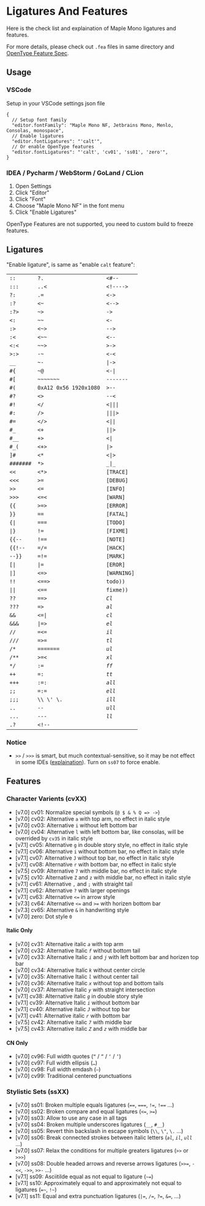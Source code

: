# Ligatures And Features

Here is the check list and explaination of Maple Mono ligatures and features.

For more details, please check out `.fea` files in same directory and [OpenType Feature Spec](https://adobe-type-tools.github.io/afdko/OpenTypeFeatureFileSpecification.html).

## Usage

### VSCode

Setup in your VSCode settings json file

```jsonc
{
  // Setup font family
  "editor.fontFamily": "Maple Mono NF, Jetbrains Mono, Menlo, Consolas, monospace",
  // Enable ligatures
  "editor.fontLigatures": "'calt'",
  // Or enable OpenType features
  "editor.fontLigatures": "'calt', 'cv01', 'ss01', 'zero'",
}
```

### IDEA / Pycharm / WebStorm / GoLand / CLion

1. Open Settings
2. Click "Editor"
3. Click "Font"
4. Choose "Maple Mono NF" in the font menu
5. Click "Enable Ligatures"

OpenType Features are not supported, you need to custom build to freeze features.

## Ligatures

"Enable ligature", is same as "enable `calt` feature":

<!-- CALT -->
<table>
<tr><td><code>::</code></td><td><code>?.</code></td><td><code>&lt;#--</code></td></tr>
<tr><td><code>:::</code></td><td><code>..&lt;</code></td><td><code>&lt;!----&gt;</code></td></tr>
<tr><td><code>?:</code></td><td><code>.=</code></td><td><code>&lt;-&gt;</code></td></tr>
<tr><td><code>:?</code></td><td><code>&lt;~</code></td><td><code>&lt;--&gt;</code></td></tr>
<tr><td><code>:?&gt;</code></td><td><code>~&gt;</code></td><td><code>-&gt;</code></td></tr>
<tr><td><code>&lt;:</code></td><td><code>~~</code></td><td><code>&lt;-</code></td></tr>
<tr><td><code>:&gt;</code></td><td><code>&lt;~&gt;</code></td><td><code>--&gt;</code></td></tr>
<tr><td><code>:&lt;</code></td><td><code>&lt;~~</code></td><td><code>&lt;--</code></td></tr>
<tr><td><code>&lt;:&lt;</code></td><td><code>~~&gt;</code></td><td><code>&gt;-&gt;</code></td></tr>
<tr><td><code>&gt;:&gt;</code></td><td><code>-~</code></td><td><code>&lt;-&lt;</code></td></tr>
<tr><td><code>__</code></td><td><code>~-</code></td><td><code>|-&gt;</code></td></tr>
<tr><td><code>#{</code></td><td><code>~@</code></td><td><code>&lt;-|</code></td></tr>
<tr><td><code>#[</code></td><td><code>~~~~~~~</code></td><td><code>-------</code></td></tr>
<tr><td><code>#(</code></td><td><code>0xA12 0x56 1920x1080</code></td><td><code>&gt;--</code></td></tr>
<tr><td><code>#?</code></td><td><code>&lt;&gt;</code></td><td><code>--&lt;</code></td></tr>
<tr><td><code>#!</code></td><td><code>&lt;/</code></td><td><code>&lt;|||</code></td></tr>
<tr><td><code>#:</code></td><td><code>/&gt;</code></td><td><code>|||&gt;</code></td></tr>
<tr><td><code>#=</code></td><td><code>&lt;/&gt;</code></td><td><code>&lt;||</code></td></tr>
<tr><td><code>#_</code></td><td><code>&lt;+</code></td><td><code>||&gt;</code></td></tr>
<tr><td><code>#__</code></td><td><code>+&gt;</code></td><td><code>&lt;|</code></td></tr>
<tr><td><code>#_(</code></td><td><code>&lt;+&gt;</code></td><td><code>|&gt;</code></td></tr>
<tr><td><code>]#</code></td><td><code>&lt;*</code></td><td><code>&lt;|&gt;</code></td></tr>
<tr><td><code>#######</code></td><td><code>*&gt;</code></td><td><code>_|_</code></td></tr>
<tr><td><code>&lt;&lt;</code></td><td><code>&lt;*&gt;</code></td><td><code>[TRACE]</code></td></tr>
<tr><td><code>&lt;&lt;&lt;</code></td><td><code>&gt;=</code></td><td><code>[DEBUG]</code></td></tr>
<tr><td><code>&gt;&gt;</code></td><td><code>&lt;=</code></td><td><code>[INFO]</code></td></tr>
<tr><td><code>&gt;&gt;&gt;</code></td><td><code>&lt;=&lt;</code></td><td><code>[WARN]</code></td></tr>
<tr><td><code>{{</code></td><td><code>&gt;=&gt;</code></td><td><code>[ERROR]</code></td></tr>
<tr><td><code>}}</code></td><td><code>==</code></td><td><code>[FATAL]</code></td></tr>
<tr><td><code>{|</code></td><td><code>===</code></td><td><code>[TODO]</code></td></tr>
<tr><td><code>|}</code></td><td><code>!=</code></td><td><code>[FIXME]</code></td></tr>
<tr><td><code>{{--</code></td><td><code>!==</code></td><td><code>[NOTE]</code></td></tr>
<tr><td><code>{{!--</code></td><td><code>=/=</code></td><td><code>[HACK]</code></td></tr>
<tr><td><code>--}}</code></td><td><code>=!=</code></td><td><code>[MARK]</code></td></tr>
<tr><td><code>[|</code></td><td><code>|=</code></td><td><code>[EROR]</code></td></tr>
<tr><td><code>|]</code></td><td><code>&lt;=&gt;</code></td><td><code>[WARNING]</code></td></tr>
<tr><td><code>!!</code></td><td><code>&lt;==&gt;</code></td><td><code>todo))</code></td></tr>
<tr><td><code>||</code></td><td><code>&lt;==</code></td><td><code>fixme))</code></td></tr>
<tr><td><code>??</code></td><td><code>==&gt;</code></td><td><code><em>Cl</em></code></td></tr>
<tr><td><code>???</code></td><td><code>=&gt;</code></td><td><code><em>al</em></code></td></tr>
<tr><td><code>&amp;&amp;</code></td><td><code>&lt;=|</code></td><td><code><em>cl</em></code></td></tr>
<tr><td><code>&amp;&amp;&amp;</code></td><td><code>|=&gt;</code></td><td><code><em>el</em></code></td></tr>
<tr><td><code>//</code></td><td><code>=&lt;=</code></td><td><code><em>il</em></code></td></tr>
<tr><td><code>///</code></td><td><code>=&gt;=</code></td><td><code><em>tl</em></code></td></tr>
<tr><td><code>/*</code></td><td><code>=======</code></td><td><code><em>ul</em></code></td></tr>
<tr><td><code>/**</code></td><td><code>&gt;=&lt;</code></td><td><code><em>xl</em></code></td></tr>
<tr><td><code>*/</code></td><td><code>:=</code></td><td><code><em>ff</em></code></td></tr>
<tr><td><code>++</code></td><td><code>=:</code></td><td><code><em>tt</em></code></td></tr>
<tr><td><code>+++</code></td><td><code>:=:</code></td><td><code><em>all</em></code></td></tr>
<tr><td><code>;;</code></td><td><code>=:=</code></td><td><code><em>ell</em></code></td></tr>
<tr><td><code>;;;</code></td><td><code>\\ \&#x27; \.</code></td><td><code><em>ill</em></code></td></tr>
<tr><td><code>..</code></td><td><code>--</code></td><td><code><em>ull</em></code></td></tr>
<tr><td><code>...</code></td><td><code>---</code></td><td><code><em>ll</em></code></td></tr>
<tr><td><code>.?</code></td><td><code>&lt;!--</code></td><td></td></tr>
</table>
<!-- CALT -->

### Notice

- `>>` / `>>>` is smart, but much contextual-sensitive, so it may be not effect in some IDEs ([explaination](https://github.com/subframe7536/maple-font/discussions/275)). Turn on `ss07` to force enable.

## Features

### Character Varients (cvXX)

<!-- CV -->
- [v7.0] cv01: Normalize special symbols (`@ $ & % Q => ->`)
- [v7.0] cv02: Alternative `a` with top arm, no effect in italic style
- [v7.0] cv03: Alternative `i` without left bottom bar
- [v7.0] cv04: Alternative `l` with left bottom bar, like consolas, will be overrided by `cv35` in italic style
- [v7.1] cv05: Alternative `g` in double story style, no effect in italic style
- [v7.1] cv06: Alternative `i` without bottom bar, no effect in italic style
- [v7.1] cv07: Alternative `J` without top bar, no effect in italic style
- [v7.1] cv08: Alternative `r` with bottom bar, no effect in italic style
- [v7.5] cv09: Alternative `7` with middle bar, no effect in italic style
- [v7.5] cv10: Alternative `Z` and `z` with middle bar, no effect in italic style
- [v7.1] cv61: Alternative `,` and `;` with straight tail
- [v7.1] cv62: Alternative `?` with larger openings
- [v7.1] cv63: Alternative `<=` in arrow style
- [v7.3] cv64: Alternative `<=` and `>=` with horizen bottom bar
- [v7.3] cv65: Alternative `&` in handwriting style
- [v7.0] zero: Dot style `0`
<!-- CV -->

#### Italic Only

<!-- CV-IT -->
- [v7.0] cv31: Alternative italic _`a`_ with top arm
- [v7.0] cv32: Alternative Italic _`f`_ without bottom tail
- [v7.0] cv33: Alternative Italic _`i`_ and _`j`_ with left bottom bar and horizen top bar
- [v7.0] cv34: Alternative Italic _`k`_ without center circle
- [v7.0] cv35: Alternative Italic _`l`_ without center tail
- [v7.0] cv36: Alternative Italic _`x`_ without top and bottom tails
- [v7.0] cv37: Alternative Italic _`y`_ with straight intersection
- [v7.1] cv38: Alternative italic _`g`_ in double story style
- [v7.1] cv39: Alternative Italic _`i`_ without bottom bar
- [v7.1] cv40: Alternative italic _`J`_ without top bar
- [v7.1] cv41: Alternative italic _`r`_ with bottom bar
- [v7.5] cv42: Alternative italic _`7`_ with middle bar
- [v7.5] cv43: Alternative italic _`Z`_ and _`z`_ with middle bar
<!-- CV-IT -->

#### CN Only

<!-- CV-CN -->
- [v7.0] cv96: Full width quotes (`“` / `”` / `‘` / `’`)
- [v7.0] cv97: Full width ellipsis (`…`)
- [v7.0] cv98: Full width emdash (`—`)
- [v7.0] cv99: Traditional centered punctuations
<!-- CV-CN -->

### Stylistic Sets (ssXX)

<!-- SS -->
- [v7.0] ss01: Broken multiple equals ligatures (`==`, `===`, `!=`, `!==` ...)
- [v7.0] ss02: Broken compare and equal ligatures (`<=`, `>=`)
- [v7.0] ss03: Allow to use any case in all tags
- [v7.0] ss04: Broken multiple underscores ligatures (`__`, `#__`)
- [v7.0] ss05: Revert thin backslash in escape symbols (`\\`, `\"`, `\.` ...)
- [v7.0] ss06: Break connected strokes between italic letters (_`al`_, _`il`_, _`ull`_ ...)
- [v7.0] ss07: Relax the conditions for multiple greaters ligatures (`>>` or `>>>`)
- [v7.0] ss08: Double headed arrows and reverse arrows ligatures (`>>=`, `-<<`, `->>`, `>>-` ...)
- [v7.1] ss09: Asciitilde equal as not equal to ligature (`~=`)
- [v7.1] ss10: Approximately equal to and approximately not equal to ligatures (`=~`, `!~`)
- [v7.1] ss11: Equal and extra punctuation ligatures (`|=`, `/=`, `?=`, `&=`, ...)
<!-- SS -->